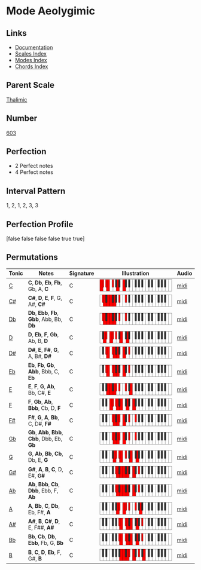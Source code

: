 # Mode Aeolygimic

## Links

- [Documentation](index.md)
- [Scales Index](Scales.md)
- [Modes Index](Modes.md)
- [Chords Index](Chords.md)

## Parent Scale

[Thalimic](ScaleThalimic.md)

## Number

[603](https://ianring.com/musictheory/scales/603)

## Perfection

- 2 Perfect notes
- 4 Perfect notes

## Interval Pattern

1, 2, 1, 2, 3, 3

## Perfection Profile

[false false false false true true]

## Permutations

| Tonic | Notes | Signature | Illustration | Audio |
|-------|-------|-----------|--------------|-------|
| [C](ModeCNaturalAeolygimic.md) | **C**, **Db**, **Eb**, **Fb**, Gb, A, **C** | C | ![CNaturalAeolygimic](ModeCNaturalAeolygimic.png) | [midi](https://github.com/edipermadi/music/blob/main/docs/ModeCNaturalAeolygimic.mid?raw=true) |
| [C#](ModeCSharpAeolygimic.md) | **C#**, **D**, **E**, **F**, G, A#, **C#** | C | ![CSharpAeolygimic](ModeCSharpAeolygimic.png) | [midi](https://github.com/edipermadi/music/blob/main/docs/ModeCSharpAeolygimic.mid?raw=true) |
| [Db](ModeDFlatAeolygimic.md) | **Db**, **Ebb**, **Fb**, **Gbb**, Abb, Bb, **Db** | C | ![DFlatAeolygimic](ModeDFlatAeolygimic.png) | [midi](https://github.com/edipermadi/music/blob/main/docs/ModeDFlatAeolygimic.mid?raw=true) |
| [D](ModeDNaturalAeolygimic.md) | **D**, **Eb**, **F**, **Gb**, Ab, B, **D** | C | ![DNaturalAeolygimic](ModeDNaturalAeolygimic.png) | [midi](https://github.com/edipermadi/music/blob/main/docs/ModeDNaturalAeolygimic.mid?raw=true) |
| [D#](ModeDSharpAeolygimic.md) | **D#**, **E**, **F#**, **G**, A, B#, **D#** | C | ![DSharpAeolygimic](ModeDSharpAeolygimic.png) | [midi](https://github.com/edipermadi/music/blob/main/docs/ModeDSharpAeolygimic.mid?raw=true) |
| [Eb](ModeEFlatAeolygimic.md) | **Eb**, **Fb**, **Gb**, **Abb**, Bbb, C, **Eb** | C | ![EFlatAeolygimic](ModeEFlatAeolygimic.png) | [midi](https://github.com/edipermadi/music/blob/main/docs/ModeEFlatAeolygimic.mid?raw=true) |
| [E](ModeENaturalAeolygimic.md) | **E**, **F**, **G**, **Ab**, Bb, C#, **E** | C | ![ENaturalAeolygimic](ModeENaturalAeolygimic.png) | [midi](https://github.com/edipermadi/music/blob/main/docs/ModeENaturalAeolygimic.mid?raw=true) |
| [F](ModeFNaturalAeolygimic.md) | **F**, **Gb**, **Ab**, **Bbb**, Cb, D, **F** | C | ![FNaturalAeolygimic](ModeFNaturalAeolygimic.png) | [midi](https://github.com/edipermadi/music/blob/main/docs/ModeFNaturalAeolygimic.mid?raw=true) |
| [F#](ModeFSharpAeolygimic.md) | **F#**, **G**, **A**, **Bb**, C, D#, **F#** | C | ![FSharpAeolygimic](ModeFSharpAeolygimic.png) | [midi](https://github.com/edipermadi/music/blob/main/docs/ModeFSharpAeolygimic.mid?raw=true) |
| [Gb](ModeGFlatAeolygimic.md) | **Gb**, **Abb**, **Bbb**, **Cbb**, Dbb, Eb, **Gb** | C | ![GFlatAeolygimic](ModeGFlatAeolygimic.png) | [midi](https://github.com/edipermadi/music/blob/main/docs/ModeGFlatAeolygimic.mid?raw=true) |
| [G](ModeGNaturalAeolygimic.md) | **G**, **Ab**, **Bb**, **Cb**, Db, E, **G** | C | ![GNaturalAeolygimic](ModeGNaturalAeolygimic.png) | [midi](https://github.com/edipermadi/music/blob/main/docs/ModeGNaturalAeolygimic.mid?raw=true) |
| [G#](ModeGSharpAeolygimic.md) | **G#**, **A**, **B**, **C**, D, E#, **G#** | C | ![GSharpAeolygimic](ModeGSharpAeolygimic.png) | [midi](https://github.com/edipermadi/music/blob/main/docs/ModeGSharpAeolygimic.mid?raw=true) |
| [Ab](ModeAFlatAeolygimic.md) | **Ab**, **Bbb**, **Cb**, **Dbb**, Ebb, F, **Ab** | C | ![AFlatAeolygimic](ModeAFlatAeolygimic.png) | [midi](https://github.com/edipermadi/music/blob/main/docs/ModeAFlatAeolygimic.mid?raw=true) |
| [A](ModeANaturalAeolygimic.md) | **A**, **Bb**, **C**, **Db**, Eb, F#, **A** | C | ![ANaturalAeolygimic](ModeANaturalAeolygimic.png) | [midi](https://github.com/edipermadi/music/blob/main/docs/ModeANaturalAeolygimic.mid?raw=true) |
| [A#](ModeASharpAeolygimic.md) | **A#**, **B**, **C#**, **D**, E, F##, **A#** | C | ![ASharpAeolygimic](ModeASharpAeolygimic.png) | [midi](https://github.com/edipermadi/music/blob/main/docs/ModeASharpAeolygimic.mid?raw=true) |
| [Bb](ModeBFlatAeolygimic.md) | **Bb**, **Cb**, **Db**, **Ebb**, Fb, G, **Bb** | C | ![BFlatAeolygimic](ModeBFlatAeolygimic.png) | [midi](https://github.com/edipermadi/music/blob/main/docs/ModeBFlatAeolygimic.mid?raw=true) |
| [B](ModeBNaturalAeolygimic.md) | **B**, **C**, **D**, **Eb**, F, G#, **B** | C | ![BNaturalAeolygimic](ModeBNaturalAeolygimic.png) | [midi](https://github.com/edipermadi/music/blob/main/docs/ModeBNaturalAeolygimic.mid?raw=true) |
